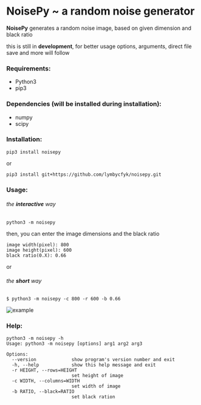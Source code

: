 # NoisePy ~ a random noise generator 

__NoisePy__ generates a random noise image, based on given dimension  and 
black ratio

this is still in **development**, for better usage options, arguments, direct file save and more will follow

### __Requirements__: 

+ Python3
+ pip3

### __Dependencies__ (will be installed during installation):
+ numpy
+ scipy

### __Installation__:
```commandline
pip3 install noisepy
```

or

```commandline
pip3 install git+https://github.com/lymbycfyk/noisepy.git
```

### __Usage__:

###### the __interactive__ way

```commandline
python3 -m noisepy
```

then, you can enter the image dimensions and the black ratio

```commandline
image width(pixel): 800
image height(pixel): 600
black ratio(0.X): 0.66
```

or

###### the __short__ way

```commandline
$ python3 -m noisepy -c 800 -r 600 -b 0.66
```

![example](https://preview.ibb.co/e1EmCb/exmpl.png "example image")

### __Help__:

```commandline
python3 -m noisepy -h
Usage: python3 -m noisepy [options] arg1 arg2 arg3

Options:
  --version             show program's version number and exit
  -h, --help            show this help message and exit
  -r HEIGHT, --rows=HEIGHT
                        set height of image
  -c WIDTH, --columns=WIDTH
                        set width of image
  -b RATIO, --black=RATIO
                        set black ration
```
